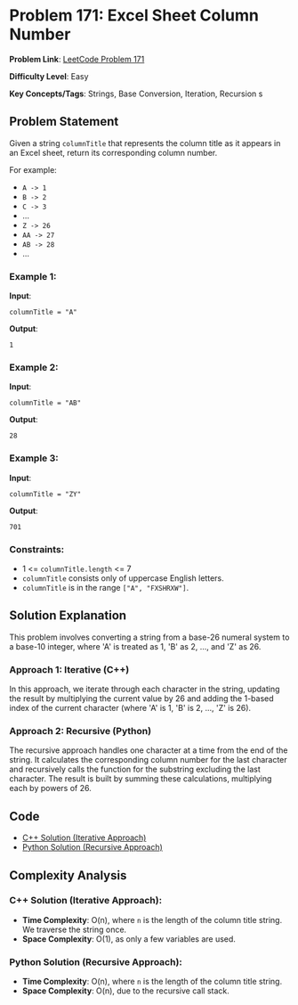 # Problem 171: Excel Sheet Column Number

**Problem Link**: [LeetCode Problem 171](https://leetcode.com/problems/excel-sheet-column-number/)

**Difficulty Level**: Easy

**Key Concepts/Tags**: Strings, Base Conversion, Iteration, Recursion
s
## Problem Statement

Given a string `columnTitle` that represents the column title as it appears in an Excel sheet, return its corresponding column number.

For example:

- `A -> 1`
- `B -> 2`
- `C -> 3`
- ...
- `Z -> 26`
- `AA -> 27`
- `AB -> 28`
- ...

### Example 1:
**Input**: 
```
columnTitle = "A"
```
**Output**: 
```
1
```

### Example 2:
**Input**: 
```
columnTitle = "AB"
```
**Output**: 
```
28
```

### Example 3:
**Input**: 
```
columnTitle = "ZY"
```
**Output**: 
```
701
```

### Constraints:
- 1 <= `columnTitle.length` <= 7
- `columnTitle` consists only of uppercase English letters.
- `columnTitle` is in the range `["A", "FXSHRXW"]`.

## Solution Explanation

This problem involves converting a string from a base-26 numeral system to a base-10 integer, where 'A' is treated as 1, 'B' as 2, ..., and 'Z' as 26.

### Approach 1: Iterative (C++)
In this approach, we iterate through each character in the string, updating the result by multiplying the current value by 26 and adding the 1-based index of the current character (where 'A' is 1, 'B' is 2, ..., 'Z' is 26).

### Approach 2: Recursive (Python)
The recursive approach handles one character at a time from the end of the string. It calculates the corresponding column number for the last character and recursively calls the function for the substring excluding the last character. The result is built by summing these calculations, multiplying each by powers of 26.

## Code

- [C++ Solution (Iterative Approach)](./solution_1.cpp)
- [Python Solution (Recursive Approach)](./solution_2.py)
  
## Complexity Analysis

### C++ Solution (Iterative Approach):
- **Time Complexity**: O(n), where `n` is the length of the column title string. We traverse the string once.
- **Space Complexity**: O(1), as only a few variables are used.

### Python Solution (Recursive Approach):
- **Time Complexity**: O(n), where `n` is the length of the column title string.
- **Space Complexity**: O(n), due to the recursive call stack.